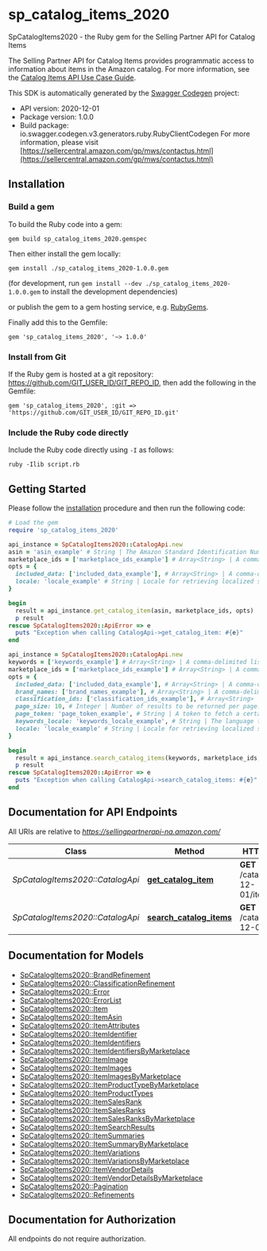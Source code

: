# sp_catalog_items_2020

SpCatalogItems2020 - the Ruby gem for the Selling Partner API for Catalog Items

The Selling Partner API for Catalog Items provides programmatic access to information about items in the Amazon catalog.  For more information, see the [Catalog Items API Use Case Guide](doc:catalog-items-api-v2020-12-01-use-case-guide).

This SDK is automatically generated by the [Swagger Codegen](https://github.com/swagger-api/swagger-codegen) project:

- API version: 2020-12-01
- Package version: 1.0.0
- Build package: io.swagger.codegen.v3.generators.ruby.RubyClientCodegen
For more information, please visit [https://sellercentral.amazon.com/gp/mws/contactus.html](https://sellercentral.amazon.com/gp/mws/contactus.html)

## Installation

### Build a gem

To build the Ruby code into a gem:

```shell
gem build sp_catalog_items_2020.gemspec
```

Then either install the gem locally:

```shell
gem install ./sp_catalog_items_2020-1.0.0.gem
```
(for development, run `gem install --dev ./sp_catalog_items_2020-1.0.0.gem` to install the development dependencies)

or publish the gem to a gem hosting service, e.g. [RubyGems](https://rubygems.org/).

Finally add this to the Gemfile:

    gem 'sp_catalog_items_2020', '~> 1.0.0'

### Install from Git

If the Ruby gem is hosted at a git repository: https://github.com/GIT_USER_ID/GIT_REPO_ID, then add the following in the Gemfile:

    gem 'sp_catalog_items_2020', :git => 'https://github.com/GIT_USER_ID/GIT_REPO_ID.git'

### Include the Ruby code directly

Include the Ruby code directly using `-I` as follows:

```shell
ruby -Ilib script.rb
```

## Getting Started

Please follow the [installation](#installation) procedure and then run the following code:
```ruby
# Load the gem
require 'sp_catalog_items_2020'

api_instance = SpCatalogItems2020::CatalogApi.new
asin = 'asin_example' # String | The Amazon Standard Identification Number (ASIN) of the item.
marketplace_ids = ['marketplace_ids_example'] # Array<String> | A comma-delimited list of Amazon marketplace identifiers. Data sets in the response contain data only for the specified marketplaces.
opts = { 
  included_data: ['included_data_example'], # Array<String> | A comma-delimited list of data sets to include in the response. Default: summaries.
  locale: 'locale_example' # String | Locale for retrieving localized summaries. Defaults to the primary locale of the marketplace.
}

begin
  result = api_instance.get_catalog_item(asin, marketplace_ids, opts)
  p result
rescue SpCatalogItems2020::ApiError => e
  puts "Exception when calling CatalogApi->get_catalog_item: #{e}"
end

api_instance = SpCatalogItems2020::CatalogApi.new
keywords = ['keywords_example'] # Array<String> | A comma-delimited list of words or item identifiers to search the Amazon catalog for.
marketplace_ids = ['marketplace_ids_example'] # Array<String> | A comma-delimited list of Amazon marketplace identifiers for the request.
opts = { 
  included_data: ['included_data_example'], # Array<String> | A comma-delimited list of data sets to include in the response. Default: summaries.
  brand_names: ['brand_names_example'], # Array<String> | A comma-delimited list of brand names to limit the search to.
  classification_ids: ['classification_ids_example'], # Array<String> | A comma-delimited list of classification identifiers to limit the search to.
  page_size: 10, # Integer | Number of results to be returned per page.
  page_token: 'page_token_example', # String | A token to fetch a certain page when there are multiple pages worth of results.
  keywords_locale: 'keywords_locale_example', # String | The language the keywords are provided in. Defaults to the primary locale of the marketplace.
  locale: 'locale_example' # String | Locale for retrieving localized summaries. Defaults to the primary locale of the marketplace.
}

begin
  result = api_instance.search_catalog_items(keywords, marketplace_ids, opts)
  p result
rescue SpCatalogItems2020::ApiError => e
  puts "Exception when calling CatalogApi->search_catalog_items: #{e}"
end
```

## Documentation for API Endpoints

All URIs are relative to *https://sellingpartnerapi-na.amazon.com/*

Class | Method | HTTP request | Description
------------ | ------------- | ------------- | -------------
*SpCatalogItems2020::CatalogApi* | [**get_catalog_item**](docs/CatalogApi.md#get_catalog_item) | **GET** /catalog/2020-12-01/items/{asin} | 
*SpCatalogItems2020::CatalogApi* | [**search_catalog_items**](docs/CatalogApi.md#search_catalog_items) | **GET** /catalog/2020-12-01/items | 

## Documentation for Models

 - [SpCatalogItems2020::BrandRefinement](docs/BrandRefinement.md)
 - [SpCatalogItems2020::ClassificationRefinement](docs/ClassificationRefinement.md)
 - [SpCatalogItems2020::Error](docs/Error.md)
 - [SpCatalogItems2020::ErrorList](docs/ErrorList.md)
 - [SpCatalogItems2020::Item](docs/Item.md)
 - [SpCatalogItems2020::ItemAsin](docs/ItemAsin.md)
 - [SpCatalogItems2020::ItemAttributes](docs/ItemAttributes.md)
 - [SpCatalogItems2020::ItemIdentifier](docs/ItemIdentifier.md)
 - [SpCatalogItems2020::ItemIdentifiers](docs/ItemIdentifiers.md)
 - [SpCatalogItems2020::ItemIdentifiersByMarketplace](docs/ItemIdentifiersByMarketplace.md)
 - [SpCatalogItems2020::ItemImage](docs/ItemImage.md)
 - [SpCatalogItems2020::ItemImages](docs/ItemImages.md)
 - [SpCatalogItems2020::ItemImagesByMarketplace](docs/ItemImagesByMarketplace.md)
 - [SpCatalogItems2020::ItemProductTypeByMarketplace](docs/ItemProductTypeByMarketplace.md)
 - [SpCatalogItems2020::ItemProductTypes](docs/ItemProductTypes.md)
 - [SpCatalogItems2020::ItemSalesRank](docs/ItemSalesRank.md)
 - [SpCatalogItems2020::ItemSalesRanks](docs/ItemSalesRanks.md)
 - [SpCatalogItems2020::ItemSalesRanksByMarketplace](docs/ItemSalesRanksByMarketplace.md)
 - [SpCatalogItems2020::ItemSearchResults](docs/ItemSearchResults.md)
 - [SpCatalogItems2020::ItemSummaries](docs/ItemSummaries.md)
 - [SpCatalogItems2020::ItemSummaryByMarketplace](docs/ItemSummaryByMarketplace.md)
 - [SpCatalogItems2020::ItemVariations](docs/ItemVariations.md)
 - [SpCatalogItems2020::ItemVariationsByMarketplace](docs/ItemVariationsByMarketplace.md)
 - [SpCatalogItems2020::ItemVendorDetails](docs/ItemVendorDetails.md)
 - [SpCatalogItems2020::ItemVendorDetailsByMarketplace](docs/ItemVendorDetailsByMarketplace.md)
 - [SpCatalogItems2020::Pagination](docs/Pagination.md)
 - [SpCatalogItems2020::Refinements](docs/Refinements.md)

## Documentation for Authorization

 All endpoints do not require authorization.

